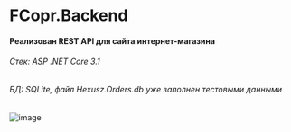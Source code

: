 # FCopr.Backend
#### Реализован REST API для сайта интернет-магазина
###### Стек: ASP .NET Core 3.1
###### БД: SQLite, файл Hexusz.Orders.db уже заполнен тестовыми данными
![image](https://user-images.githubusercontent.com/29149064/213919050-14054936-3e7c-4da1-beeb-ae46147b0af8.png)
